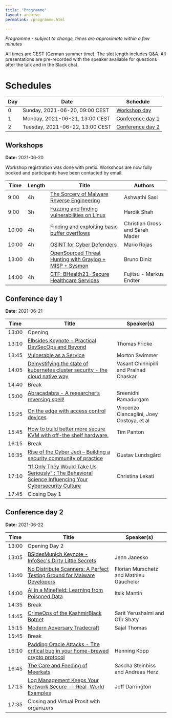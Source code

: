 ```yaml
---
title: "Programme"
layout: archive
permalink: /programme.html

---
```


_Programme - subject to change, times are approximate within a few minutes_

All times are CEST (German summer time). The slot length includes Q&A. All presentations are pre-recorded with the speaker available for questions after the talk and in the Slack chat.

# Schedules

| Day | Date | Schedule
|-----|------|------
| 0   | Sunday,  2021-06-20, 09:00 CEST | [Workshop day](#workshops)
| 1   | Monday,  2021-06-21, 13:00 CEST | [Conference day 1](#conference-day-1)
| 2   | Tuesday, 2021-06-22, 13:00 CEST | [Conference day 2](#conference-day-2)


## Workshops
**Date:** 2021-06-20

Workshop registration was done with pretix. Workshops are now fully booked and participants have been contacted by email.

| Time  | Length | Title                   | Authors       
|-------|--------|-------------------------|---------------
|  9:00 | 4h     | [The Sorcery of Malware Reverse Engineering](/workshop-reversing.html)    | Ashwathi Sasi
|  9:00 | 3h     | [Fuzzing and finding vulnerabilities on Linux](/workshop-fuzzing.html) | Hardik Shah
| 10:00 | 4h     | [Finding and exploiting basic buffer overflows](/workshop-buffer-overflows.html)       | Christian Gross and Sarah Mader 
| 10:00 | 4h     | [OSINT for Cyber Defenders](/workshop-osint.html)   | Mario Rojas
| 13:00 | 4h     | [OpenSourced Threat Hunting with Graylog + MISP + Sysmon](/workshop-threat-hunting.html) | Bruno Diniz
| 14:00 | 4h     | [CTF: BHealth21-Secure Healthcare Services](/ctf-health.html) | Fujitsu - Markus Endter


## Conference day 1
**Date:** 2021-06-21

| Time  | Title                   | Speaker(s)       
|-------|--------------------------|---------------
| 13:00 | Opening
| 13:10 | [Elbsides Keynote - Practical DevSecOps and Beyond](/keynote-elbsides.html)       | Thomas Fricke 
| 13:45 | [Vulnerable as a Service](/swimmer.html)   | Morton Swimmer               
| 14:05 | [Demystifying the state of kubernetes cluster security - the cloud native way](/chinnipilli.html)    | Vasant Chinnipilli and Pralhad Chaskar
| 14:40 | Break
| 15:00 | [Abracadabra - A researcher’s reversing spell!](/sreenidhi.html) | Sreenidhi Ramadurgam
| 15:25 | [On the edge with access control devices](/vincenzo.html) |Vincenzo Ciancaglini, Joey Costoya, et al
| 15:45 | [How to build better more secure KVM with off-the shelf hardware.](/timpanton.html)	| Tim Panton
| 16:15 | Break
| 16:35 | [Rise of the Cyber Jedi – Building a security community of practice](/gustav.html) | Gustav Lundsgård
| 17:10 | [“If Only They Would Take Us Seriously” : The Behavioral Science Influencing Your Cybersecurity Culture](/lekati.html) |Christina Lekati
| 17:45 | Closing Day 1



## Conference day 2
**Date:** 2021-06-22

| Time	|  Title | Speaker(s)
|-------|-------|--------
| 13:00 | Opening Day 2
| 13:05 | [BSidesMunich Keynote - InfoSec's Dirty Little Secrets](/keynote-bsidesmuc.html)	|  Jenn Janesko
| 13:40 | [No Distribute Scanners: A Perfect Testing Ground for Malware Developers](/gaucheler.html) | Florian Murschetz and Mathieu Gaucheler
| 14:00 | [AI in a Minefield: Learning from Poisoned Data](/mantin.html) | Itsik Mantin
| 14:35 | Break				
| 14:45 | [CrimeOps of the KashmirBlack Botnet](/yerushalmi.html)	| Sarit Yerushalmi and Ofir Shaty
| 15:15 | [Modern Adversary Tradecraft](/sajal.html) | Sajal Thomas
| 15:45 |  Break
| 16:10 | [Padding Oracle Attacks - The critical bug in your home-brewed crypto protocol](/henning.html) | Henning Kopp
| 16:45 | [The Care and Feeding of Meerkats](/steinbiss.html) | Sascha Steinbiss and Andreas Herz
| 17:15 | [Log Management Keeps Your Network Secure -- Real-World Examples](/jeff.html) | Jeff Darrington
| 17:35 | Closing and Virtual Prosit with organizers
